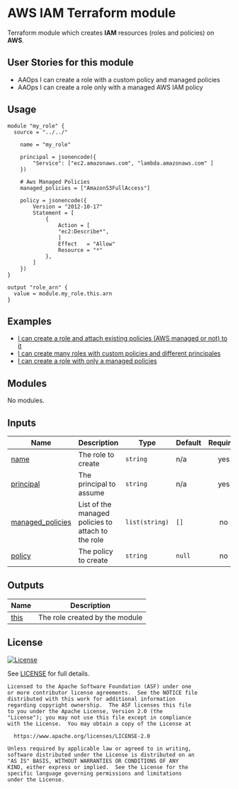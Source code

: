 # AWS IAM Terraform module

Terraform module which creates **IAM** resources (roles and policies) on **AWS**.

## User Stories for this module

- AAOps I can create a role with a custom policy and managed policies
- AAOps I can create a role only with a managed AWS IAM policy

## Usage

```hcl
module "my_role" {
  source = "../../"

    name = "my_role"

    principal = jsonencode({
        "Service": ["ec2.amazonaws.com", "lambda.amazonaws.com" ]
    })

    # Aws Managed Policies
    managed_policies = ["AmazonS3FullAccess"]

    policy = jsonencode({
        Version = "2012-10-17"
        Statement = [
            {
                Action = [
                "ec2:Describe*",
                ]
                Effect   = "Allow"
                Resource = "*"
            },
        ]
    })
}

output "role_arn" {
  value = module.my_role.this.arn
}
```

## Examples

- [I can create a role and attach existing policies (AWS managed or not) to it](examples/basic/main.tf)
- [I can create many roles with custom policies and different principales](examples/multiple_roles/main.tf)
- [I can create a role with only a managed policies](examples/only_managed_policy/main.tf)

<!-- BEGIN_TF_DOCS -->
## Modules

No modules.

## Inputs

| Name | Description | Type | Default | Required |
|------|-------------|------|---------|:--------:|
| <a name="input_name"></a> [name](#input\_name) | The role to create | `string` | n/a | yes |
| <a name="input_principal"></a> [principal](#input\_principal) | The principal to assume | `string` | n/a | yes |
| <a name="input_managed_policies"></a> [managed\_policies](#input\_managed\_policies) | List of the managed policies to attach to the role | `list(string)` | `[]` | no |
| <a name="input_policy"></a> [policy](#input\_policy) | The policy to create | `string` | `null` | no |

## Outputs

| Name | Description |
|------|-------------|
| <a name="output_this"></a> [this](#output\_this) | The role created by the module |
<!-- END_TF_DOCS -->

## License

[![License](https://img.shields.io/badge/License-Apache%202.0-blue.svg)](https://opensource.org/licenses/Apache-2.0)

See [LICENSE](LICENSE) for full details.

```text
Licensed to the Apache Software Foundation (ASF) under one
or more contributor license agreements.  See the NOTICE file
distributed with this work for additional information
regarding copyright ownership.  The ASF licenses this file
to you under the Apache License, Version 2.0 (the
"License"); you may not use this file except in compliance
with the License.  You may obtain a copy of the License at

  https://www.apache.org/licenses/LICENSE-2.0

Unless required by applicable law or agreed to in writing,
software distributed under the License is distributed on an
"AS IS" BASIS, WITHOUT WARRANTIES OR CONDITIONS OF ANY
KIND, either express or implied.  See the License for the
specific language governing permissions and limitations
under the License.
```
